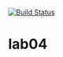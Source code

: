 [![Build Status](https://travis-ci.org/Docik99/lab05.svg?branch=master)](https://travis-ci.org/Docik99/lab05)
# lab04
